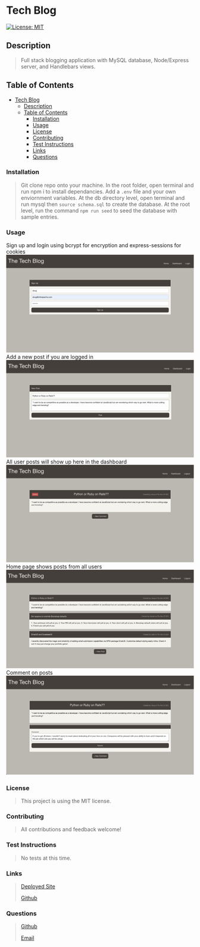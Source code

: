 

# Tech Blog

[![License: MIT](https://img.shields.io/badge/License-MIT-yellow.svg)](https://opensource.org/licenses/MIT)

## Description

>
> Full stack blogging application with MySQL database, Node/Express server, and Handlebars views.
>

## Table of Contents
- [Tech Blog](#tech-blog)
  - [Description](#description)
  - [Table of Contents](#table-of-contents)
    - [Installation](#installation)
    - [Usage](#usage)
    - [License](#license)
    - [Contributing](#contributing)
    - [Test Instructions](#test-instructions)
    - [Links](#links)
    - [Questions](#questions)

### Installation

>
> Git clone repo onto your machine. In the root folder, open terminal and run npm i to install dependancies. Add a `.env` file and your own enviornment variables. At the db directory level, open terminal and run mysql then `source schema.sql` to create the database. At the root level, run the command `npm run seed` to seed the database with sample entries.
>

### Usage
Sign up and login using bcrypt for encryption and express-sessions for cookies  
![Signup](./public/assets/screenshots/signup.png)   
Add a new post if you are logged in  
![Signup](./public/assets/screenshots/new-post.png)  
All user posts will show up here in the dashboard  
![Signup](./public/assets/screenshots/user-posts.png)  
Home page shows posts from all users  
![Signup](./public/assets/screenshots/home-page.png)  
Comment on posts  
![Signup](./public/assets/screenshots/comment.png)  


### License

>
> This project is using the MIT license.
>

### Contributing

>
> All contributions and feedback welcome!
>

### Test Instructions

>
> No tests at this time.


### Links

>
> [Deployed Site](https://dimiter-tech-blog.herokuapp.com/)
>
> [Github](https://github.com/dimitermusic/tech-blog)
>

### Questions

>
>[Github](https://www.github.com/dimitermusic)
>
>[Email](mailto:dimitermusic@gmail.com)
>

